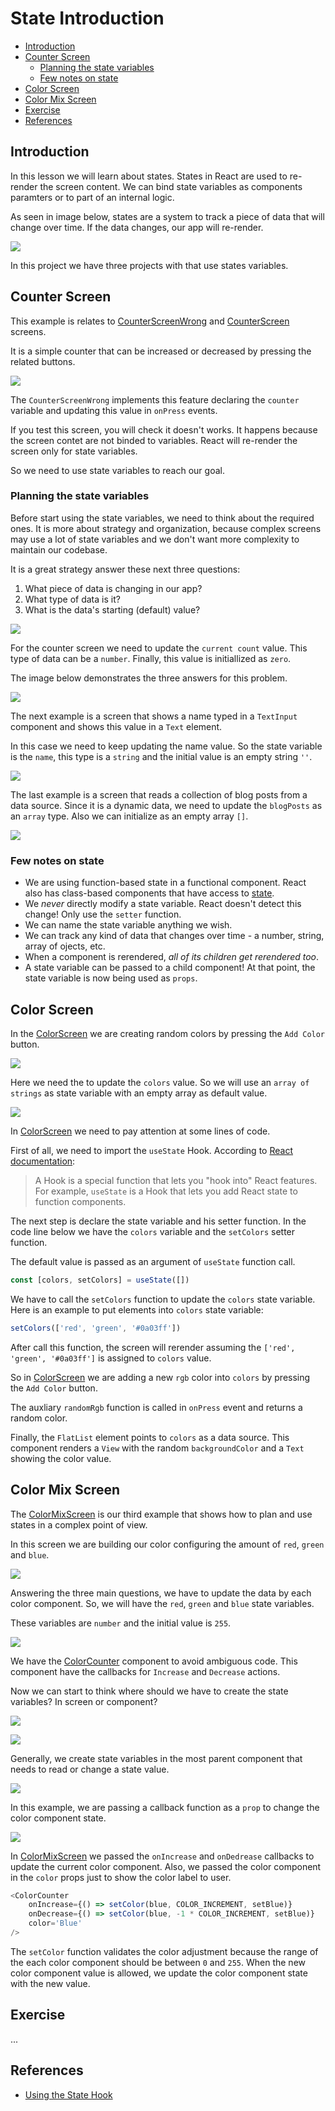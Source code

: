 # State Introduction

- [Introduction](#introduction)
- [Counter Screen](#counter-screen)
    - [Planning the state variables](#planning-the-state-variables)
    - [Few notes on state](#few-notes-on-state)
- [Color Screen](#color-screen)
- [Color Mix Screen](#color-mix-screen)
- [Exercise](#exercise)
- [References](#references)

## Introduction

In this lesson we will learn about states. States in React are used to re-render the screen content. We can bind state variables as components paramters or to part of an internal logic.

As seen in image below, states are a system to track a piece of data that will change over time. If the data changes, our app will re-render.

![](../assets/2022-10-23-22-09-14.png)

In this project we have three projects with that use states variables.

## Counter Screen

This example is relates to [CounterScreenWrong](./src/screens/CounterScreenWrong.js) and [CounterScreen](./src/screens/CounterScreen.js) screens.

It is a simple counter that can be increased or decreased by pressing the related buttons.

![](../assets/2022-10-23-22-10-32.png)

The `CounterScreenWrong` implements this feature declaring the `counter` variable and updating this value in `onPress` events.

If you test this screen, you will check it doesn't works. It happens because the screen contet are not binded to variables. React will re-render the screen only for state variables.

So we need to use state variables to reach our goal.

### Planning the state variables

Before start using the state variables, we need to think about the required ones. It is more about strategy and organization, because complex screens may use a lot of state variables and we don't want more complexity to maintain our codebase.

It is a great strategy answer these next three questions:

1. What piece of data is changing in our app?
2. What type of data is it?
3. What is the data's starting (default) value?

![](../assets/2022-10-23-22-11-42.png)

For the counter screen we need to update the `current count` value. This type of data can be a `number`. Finally, this value is initiallized as `zero`.

The image below demonstrates the three answers for this problem.

![](../assets/2022-10-23-22-12-39.png)

The next example is a screen that shows a name typed in a `TextInput` component and shows this value in a `Text` element.

In this case we need to keep updating the name value. So the state variable is the `name`, this type is a `string` and the initial value is an empty string `''`.

![](../assets/2022-10-23-22-13-53.png)

The last example is a screen that reads a collection of blog posts from a data source. Since it is a dynamic data, we need to update the `blogPosts` as an `array` type. Also we can initialize as an empty array `[]`.

![](../assets/2022-10-23-22-14-56.png)

### Few notes on state

- We are using function-based state in a functional component. React also has class-based components that have access to [state](https://reactjs.org/docs/faq-state.html).
- We *never* directly modify a state variable. React doesn't detect this change! Only use the `setter` function.
- We can name the state variable anything we wish.
- We can track any kind of data that changes over time - a number, string, array of ojects, etc.
- When a component is rerendered, *all of its children get rerendered too*.
- A state variable can be passed to a child component! At that point, the state variable is now being used as `props`.

## Color Screen

In the [ColorScreen](./src/screens/ColorScreen.js) we are creating random colors by pressing the `Add Color` button.

![](../assets/2022-10-23-22-49-16.png)

Here we need the to update the `colors` value. So we will use an `array of strings` as state variable with an empty array as default value.

![](../assets/2022-10-23-22-50-46.png)

In [ColorScreen](./src/screens/ColorScreen.js) we need to pay attention at some lines of code.

First of all, we need to import the `useState` Hook. According to [React documentation](https://reactjs.org/docs/hooks-state.html#whats-a-hook): 

> A Hook is a special function that lets you "hook into" React features. For example, `useState` is a Hook that lets you add React state to function components.

The next step is declare the state variable and his setter function. In the code line below we have the `colors` variable and the `setColors` setter function. 

The default value is passed as an argument of `useState` function call.

```js
const [colors, setColors] = useState([])
```

We have to call the `setColors` function to update the `colors` state variable. Here is an example to put elements into `colors` state variable:

```js
setColors(['red', 'green', '#0a03ff'])
```

After call this function, the screen will rerender assuming the `['red', 'green', '#0a03ff']` is assigned to `colors` value.

So in [ColorScreen](./src/screens/ColorScreen.js) we are adding a new `rgb` color into `colors` by pressing the `Add Color` button.

The auxliary `randomRgb` function is called in `onPress` event and returns a random color.

Finally, the `FlatList` element points to `colors` as a data source. This component renders a `View` with the random `backgroundColor` and a `Text` showing the color value.

## Color Mix Screen

The [ColorMixScreen](./src/screens/ColorMixScreen.js) is our third example that shows how to plan and use states in a complex point of view.

In this screen we are building our color configuring the amount of `red`, `green` and `blue`. 

![](../assets/2022-10-23-23-22-46.png)

Answering the three main questions, we have to update the data by each color component. So, we will have the `red`, `green` and `blue` state variables.

These variables are `number` and the initial value is `255`.

![](../assets/2022-10-23-23-24-26.png)

We have the [ColorCounter](./src/components/ColorCounter.js) component to avoid ambiguous code. This component have the callbacks for `Increase` and `Decrease` actions.

Now we can start to think where should we have to create the state variables? In screen or component?

![](../assets/2022-10-23-23-35-41.png)

![](../assets/2022-10-23-23-36-13.png)

Generally, we create state variables in the most parent component that needs to read or change a state value.

![](../assets/2022-10-23-23-37-40.png)

In this example, we are passing a callback function as a `prop` to change the color component state.

![](../assets/2022-10-23-23-39-37.png)

In [ColorMixScreen](./src/screens/ColorMixScreen.js) we passed the `onIncrease` and `onDedrease` callbacks to update the current color component. Also, we passed the color component in the `color` props just to show the color label to user.

```js
<ColorCounter
    onIncrease={() => setColor(blue, COLOR_INCREMENT, setBlue)}
    onDecrease={() => setColor(blue, -1 * COLOR_INCREMENT, setBlue)}
    color='Blue'
/>
```

The `setColor` function validates the color adjustment because the range of the each color component should be between `0` and `255`. When the new color component value is allowed, we update the color component state with the new value.

## Exercise

...

## References
- [Using the State Hook](https://reactjs.org/docs/hooks-state.html)